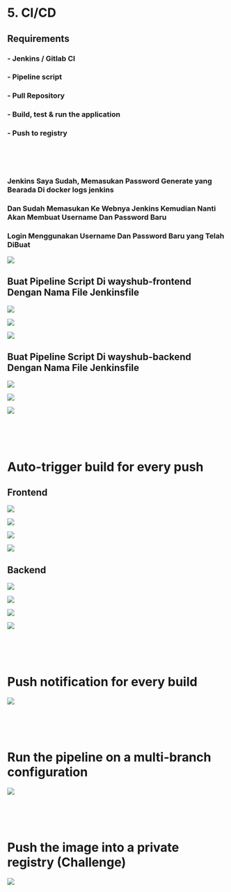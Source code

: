 # 5. CI/CD

## Requirements
### - Jenkins / Gitlab CI
### - Pipeline script
  ### - Pull Repository
  ### - Build, test & run the application
  ### - Push to registry
  
  <br>
  <br>
  <br>
  
### Jenkins Saya Sudah, Memasukan Password Generate yang Bearada Di docker logs jenkins


### Dan Sudah Memasukan Ke Webnya Jenkins Kemudian Nanti Akan Membuat Username Dan Password Baru


### Login Menggunakan Username Dan Password Baru yang Telah DiBuat

![](https://github.com/Angga6699/Devops/blob/master/Final%20Task/Poto%20Final%20Task/27.png)

## Buat Pipeline Script Di wayshub-frontend Dengan Nama File Jenkinsfile

![](https://github.com/Angga6699/Devops/blob/master/Final%20Task/Poto%20Final%20Task/28.png)

![](https://github.com/Angga6699/Devops/blob/master/Final%20Task/Poto%20Final%20Task/29.png)

![](https://github.com/Angga6699/Devops/blob/master/Final%20Task/Poto%20Final%20Task/30.png)

## Buat Pipeline Script Di wayshub-backend Dengan Nama File Jenkinsfile

![](https://github.com/Angga6699/Devops/blob/master/Final%20Task/Poto%20Final%20Task/31.png)

![](https://github.com/Angga6699/Devops/blob/master/Final%20Task/Poto%20Final%20Task/32.png)

![](https://github.com/Angga6699/Devops/blob/master/Final%20Task/Poto%20Final%20Task/33.png)

<br>
<br>
<br>

# Auto-trigger build for every push

## Frontend

![](https://github.com/Angga6699/Devops/blob/master/Final%20Task/Poto%20Final%20Task/34.png)

![](https://github.com/Angga6699/Devops/blob/master/Final%20Task/Poto%20Final%20Task/35.png)

![](https://github.com/Angga6699/Devops/blob/master/Final%20Task/Poto%20Final%20Task/36.png)

![](https://github.com/Angga6699/Devops/blob/master/Final%20Task/Poto%20Final%20Task/37.png)

## Backend

![](https://github.com/Angga6699/Devops/blob/master/Final%20Task/Poto%20Final%20Task/38.png)

![](https://github.com/Angga6699/Devops/blob/master/Final%20Task/Poto%20Final%20Task/39.png)

![](https://github.com/Angga6699/Devops/blob/master/Final%20Task/Poto%20Final%20Task/40.png)

![](https://github.com/Angga6699/Devops/blob/master/Final%20Task/Poto%20Final%20Task/41.png)

<br>
<br>
<br>

# Push notification for every build

![](https://github.com/Angga6699/Devops/blob/master/Final%20Task/Poto%20Final%20Task/42.png)

<br>
<br>
<br>

# Run the pipeline on a multi-branch configuration

![](https://github.com/Angga6699/Devops/blob/master/Final%20Task/Poto%20Final%20Task/43.png)

<br>
<br>
<br>

# Push the image into a private registry (Challenge)

![](https://github.com/Angga6699/Devops/blob/master/Final%20Task/Poto%20Final%20Task/44.png)
